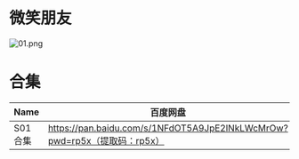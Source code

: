 # 微笑朋友

![01.png](/banner/smilingfriends.png)

# 合集

| Name | 百度网盘 | 阿里云盘 | MDpan |
| --- | --- | --- | --- |
| S01合集 | https://pan.baidu.com/s/1NFdOT5A9JpE2lNkLWcMrOw?pwd=rp5x（提取码：rp5x） | https://www.aliyundrive.com/s/eso35Fc8KoJ | https://mdpan.tk/%E5%BE%AE%E7%AC%91%E6%9C%8B%E5%8F%8B |